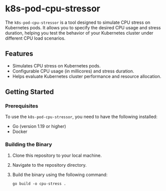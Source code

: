 # k8s-pod-cpu-stressor

The `k8s-pod-cpu-stressor` is a tool designed to simulate CPU stress on Kubernetes pods. It allows you to specify the desired CPU usage and stress duration, helping you test the behavior of your Kubernetes cluster under different CPU load scenarios.

## Features

- Simulates CPU stress on Kubernetes pods.
- Configurable CPU usage (in millicores) and stress duration.
- Helps evaluate Kubernetes cluster performance and resource allocation.

## Getting Started

### Prerequisites

To use the `k8s-pod-cpu-stressor`, you need to have the following installed:

- Go (version 1.19 or higher)
- Docker

### Building the Binary

1. Clone this repository to your local machine.
2. Navigate to the repository directory.
3. Build the binary using the following command:

   ```shell
   go build -o cpu-stress .
